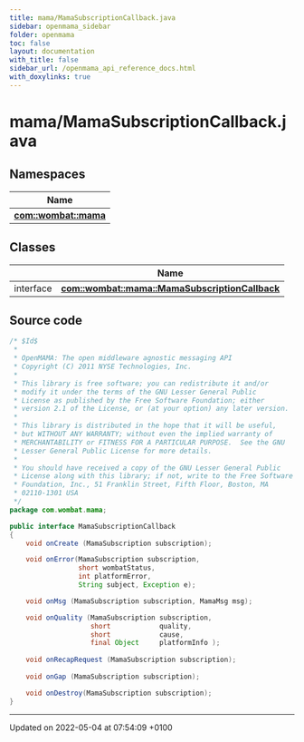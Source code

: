 ```yaml
---
title: mama/MamaSubscriptionCallback.java
sidebar: openmama_sidebar
folder: openmama
toc: false
layout: documentation
with_title: false
sidebar_url: /openmama_api_reference_docs.html
with_doxylinks: true
---
```


# mama/MamaSubscriptionCallback.java



## Namespaces

| Name           |
| -------------- |
| **[com::wombat::mama](namespacecom_1_1wombat_1_1mama.html)**  |

## Classes

|                | Name           |
| -------------- | -------------- |
| interface | **[com::wombat::mama::MamaSubscriptionCallback](interfacecom_1_1wombat_1_1mama_1_1MamaSubscriptionCallback.html)**  |




## Source code

```java
/* $Id$
 *
 * OpenMAMA: The open middleware agnostic messaging API
 * Copyright (C) 2011 NYSE Technologies, Inc.
 *
 * This library is free software; you can redistribute it and/or
 * modify it under the terms of the GNU Lesser General Public
 * License as published by the Free Software Foundation; either
 * version 2.1 of the License, or (at your option) any later version.
 *
 * This library is distributed in the hope that it will be useful,
 * but WITHOUT ANY WARRANTY; without even the implied warranty of
 * MERCHANTABILITY or FITNESS FOR A PARTICULAR PURPOSE.  See the GNU
 * Lesser General Public License for more details.
 *
 * You should have received a copy of the GNU Lesser General Public
 * License along with this library; if not, write to the Free Software
 * Foundation, Inc., 51 Franklin Street, Fifth Floor, Boston, MA
 * 02110-1301 USA
 */
package com.wombat.mama;

public interface MamaSubscriptionCallback
{
    void onCreate (MamaSubscription subscription);

    void onError(MamaSubscription subscription,
                 short wombatStatus,
                 int platformError,
                 String subject, Exception e); 

    void onMsg (MamaSubscription subscription, MamaMsg msg);

    void onQuality (MamaSubscription subscription, 
                    short            quality,
                    short            cause,
                    final Object     platformInfo );
    
    void onRecapRequest (MamaSubscription subscription);
     
    void onGap (MamaSubscription subscription);

    void onDestroy(MamaSubscription subscription);
}
```


-------------------------------

Updated on 2022-05-04 at 07:54:09 +0100
